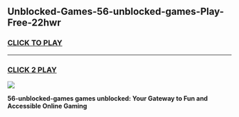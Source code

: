 
## Unblocked-Games-56-unblocked-games-Play-Free-22hwr
<h3>
<a href="https://premium76.site?title=56-unblocked-games&ref=17A">CLICK TO PLAY</a></h3>
<hr>

<h3>
<a href="https://premium76.site?title=56-unblocked-games&ref=17A">CLICK 2 PLAY</a>
  
</h3>

<a href="https://premium76.site?title=56-unblocked-games&ref=17A"><img src="https://clearcache.store/games.png"></a>


**56-unblocked-games games unblocked: Your Gateway to Fun and Accessible Online Gaming**
